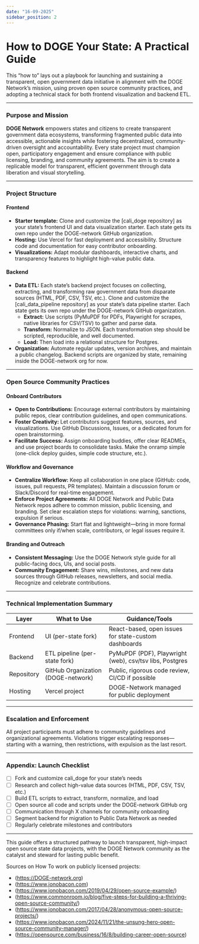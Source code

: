 ```yaml
---
date: "16-09-2025"
sidebar_position: 2
---
```


# How to DOGE Your State: A Practical Guide

This “how to” lays out a playbook for launching and sustaining a transparent, open government data initiative in alignment with the DOGE Network’s mission, using proven open source community practices, and adopting a technical stack for both frontend visualization and backend ETL.

***

### Purpose and Mission

**DOGE Network** empowers states and citizens to create transparent government data ecosystems, transforming fragmented public data into accessible, actionable insights while fostering decentralized, community-driven oversight and accountability. Every state project must champion open, participatory engagement and ensure compliance with public licensing, branding, and community agreements. The aim is to create a replicable model for transparent, efficient government through data liberation and visual storytelling.

***

### Project Structure

#### Frontend

- **Starter template:** Clone and customize the [cali_doge repository] as your state’s frontend UI and data visualization starter. Each state gets its own repo under the DOGE-network GitHub organization.
- **Hosting:** Use Vercel for fast deployment and accessibility. Structure code and documentation for easy contributor onboarding.
- **Visualizations:** Adapt modular dashboards, interactive charts, and transparency features to highlight high-value public data.

#### Backend

- **Data ETL:** Each state’s backend project focuses on collecting, extracting, and transforming raw government data from disparate sources (HTML, PDF, CSV, TSV, etc.). Clone and customize the [cali_data_pipeline repository] as your state’s data pipeline starter. Each state gets its own repo under the DOGE-network GitHub organization.
    - **Extract:** Use scripts (PyMuPDF for PDFs, Playwright for scrapes, native libraries for CSV/TSV) to gather and parse data.
    - **Transform:** Normalize to JSON. Each transformation step should be scripted, reproducible, and well documented.
    - **Load:** Then load into a relational structure for Postgres.
- **Organization:** Automate regular updates, version archives, and maintain a public changelog. Backend scripts are organized by state, remaining inside the DOGE-network org for now.

***

### Open Source Community Practices

#### Onboard Contributors

- **Open to Contributions:** Encourage external contributors by maintaining public repos, clear contribution guidelines, and open communications.
- **Foster Creativity:** Let contributors suggest features, sources, and visualizations. Use GitHub Discussions, Issues, or a dedicated forum for open brainstorming.
- **Facilitate Success:** Assign onboarding buddies, offer clear READMEs, and use project boards to consolidate tasks. Make the onramp simple (one-click deploy guides, simple code structure, etc.).

#### Workflow and Governance

- **Centralize Workflow:** Keep all collaboration in one place (GitHub: code, issues, pull requests, PR templates). Maintain a discussion forum or Slack/Discord for real-time engagement.
- **Enforce Project Agreements:** All DOGE Network and Public Data Network repos adhere to common mission, public licensing, and branding. Set clear escalation steps for violations: warning, sanctions, expulsion if serious.
- **Governance Phasing:** Start flat and lightweight—bring in more formal committees only if/when scale, contributors, or legal issues require it.

#### Branding and Outreach

- **Consistent Messaging:** Use the DOGE Network style guide for all public-facing docs, UIs, and social posts.
- **Community Engagement:** Share wins, milestones, and new data sources through GitHub releases, newsletters, and social media. Recognize and celebrate contributions.

***

### Technical Implementation Summary

| Layer    | What to Use                                              | Guidance/Tools                                       |
|----------|----------------------------------------------------------|------------------------------------------------------|
| Frontend | UI (per-state fork)                                       | React-based, open issues for state-custom dashboards  |
| Backend  | ETL pipeline (per-state fork)                            | PyMuPDF (PDF), Playwright (web), csv/tsv libs, Postgres |
| Repository  | GitHub Organization (DOGE-network)                       | Public, rigorous code review, CI/CD if possible      |
| Hosting | Vercel project                                              | DOGE-Network managed for public deployment|

***

### Escalation and Enforcement

All project participants must adhere to community guidelines and organizational agreements. Violations trigger escalating responses—starting with a warning, then restrictions, with expulsion as the last resort.

***

### Appendix: Launch Checklist

- [ ] Fork and customize cali_doge for your state’s needs
- [ ] Research and collect high-value data sources (HTML, PDF, CSV, TSV, etc.)
- [ ] Build ETL scripts to extract, transform, normalize, and load
- [ ] Open source all code and scripts under the DOGE-network GitHub org
- [ ] Communication through X channels for community onboarding
- [ ] Segment backend for migration to Public Data Network as needed
- [ ] Regularly celebrate milestones and contributors

***

This guide offers a structured pathway to launch transparent, high-impact open source state data projects, with the DOGE Network community as the catalyst and steward for lasting public benefit.

Sources on How To work on publicly licensed projects:

- (https://DOGE-network.org)
- (https://www.jonobacon.com)
- (https://www.jonobacon.com/2019/04/29/open-source-example/)
- (https://www.commonroom.io/blog/five-steps-for-building-a-thriving-open-source-community/)
- (https://www.jonobacon.com/2017/04/28/anonymous-open-source-projects/)
- (https://www.jonobacon.com/2024/11/21/the-unsung-hero-open-source-community-manager/)
- (https://opensource.com/business/16/8/building-career-open-source)
